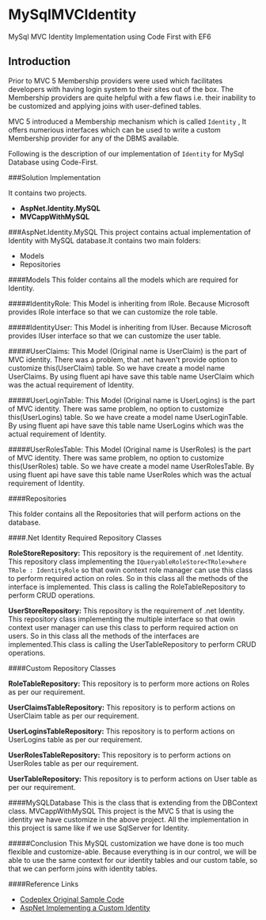 # MySqlMVCIdentity
MySql MVC Identity Implementation using Code First with EF6

## Introduction
Prior to MVC 5 Membership providers were used which facilitates developers with having login system to their sites out of the box. The Membership providers are quite helpful with a few flaws i.e. their inability to be customized and applying joins with user-defined tables. 

MVC 5 introduced a Membership mechanism which is called `Identity` , It offers numerious interfaces which can be used to write a custom Membership provider for any of the DBMS available.

Following is the description of our implementation of `Identity` for MySql Database using Code-First.

###Solution Implementation

It contains two projects.
* **AspNet.Identity.MySQL**
* **MVCappWithMySQL**

###AspNet.Identity.MySQL
This project contains actual implementation of Identity with MySQL database.It contains two main folders:

- Models
- Repositories

####Models
This folder contains all the models which are required for Identity.

#####IdentityRole: 
This Model is inheriting from IRole. Because Microsoft provides IRole interface so that we can customize the role table.

#####IdentityUser:
This Model is inheriting from IUser. Because Microsoft provides IUser interface so that we can customize the user table.

#####UserClaims: 
This Model (Original name is UserClaim) is the part of MVC identity. There was a problem, that .net haven't provide option to customize this(UserClaim) table. So we have create a model name UserClaims. By using fluent api have save this table name UserClaim which was the actual requirement of Identity.

#####UserLoginTable:
This Model (Original name is UserLogins) is the part of MVC identity. There was same problem, no option to customize this(UserLogins) table. So we have create a model name UserLoginTable. By using fluent api have save this table name UserLogins which was the actual requirement of Identity.

#####UserRolesTable: 
This Model (Original name is UserRoles) is the part of MVC identity. There was same problem, no option to customize this(UserRoles) table. So we have create a model name UserRolesTable. By using fluent api have save this table name UserRoles which was the actual requirement of Identity.

####Repositories

This folder contains all the Repositories that will perform actions on the database.

####.Net Identity Required Repository Classes

**RoleStoreRepository:**
This repository is the requirement of .net Identity. This repository class implementing the `IQueryableRoleStore<TRole>where TRole : IdentityRole` so that owin context role manager can use this class to perform required action on roles. So in this class all the methods of the interface is implemented. This class is calling the RoleTableRepository to perform CRUD operations.

**UserStoreRepository:**
This repository is the requirement of .net Identity. This repository class implementing the multiple interface so that owin context user manager can use this class to perform required action on users. So in this class all the methods of the interfaces are implemented.This class is calling the UserTableRepository to perform CRUD operations.

####Custom Repository Classes

**RoleTableRepository:** This repository is to perform more actions on Roles as per our requirement.

**UserClaimsTableRepository:** This repository is to perform actions on UserClaim table as per our requirement.

**UserLoginsTableRepository:** This repository is to perform actions on UserLogins table as per our requirement.

**UserRolesTableRepository:** This repository is to perform actions on UserRoles table as per our requirement.

**UserTableRepository:** This repository is to perform actions on User table as per our requirement.

####MySQLDatabase
This is the class that is extending from the DBContext class.
MVCappWithMySQL
This project is the MVC 5 that is using the identity we have customize in the above project. All the implementation in this project is same like if we use SqlServer for Identity.

#####Conclusion
This MySQL customization we have done is too much flexible and customize-able. Because everything is in our control, we will be able to use the same context for our identity tables and our custom table, so that we can perform joins with identity tables.

####Reference Links

-  [Codeplex Original Sample Code](https://aspnet.codeplex.com/SourceControl/latest#Samples/Identity/AspNet.Identity.MySQL/)
- [AspNet Implementing a Custom Identity](http://www.asp.net/identity/overview/extensibility/implementing-a-custom-mysql-aspnet-identity-storage-provider)
